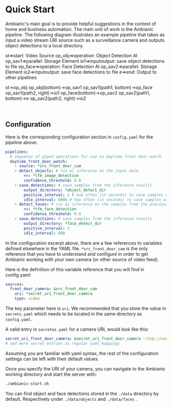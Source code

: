 
# Quick Start

Ambianic's main goal is to provide helpful suggestions in the context of home
and business automation. The main unit of work is the Ambianic pipeline.
The following diagram illustrates an example pipeline that takes as input a video stream
 URI source such as a surveillance camera and
outputs object detections to a local directory.

<div class="diagram">
st=>start: Video Source
op_obj=>operation: Object Detection AI
op_sav1=>parallel: Storage Element
io1=>inputoutput: save object detections to file
op_face=>operation: Face Detection AI
op_sav2=>parallel: Storage Element
io2=>inputoutput: save face detections to file
e=>end: Output to other pipelines

st->op_obj
op_obj(bottom)->op_sav1
op_sav1(path1, bottom)->op_face
op_sav1(path2, right)->io1
op_face(bottom)->op_sav2
op_sav2(path1, bottom)->e
op_sav2(path2, right)->io2
</div>

<script>
$(".diagram").flowchart();
</script>

<br/>

## Configuration

Here is the corresponding configuration section in `config.yaml` for the pipeline above:

```yaml
pipelines:
  # sequence of piped operations for use in daytime front door watch
  daytime_front_door_watch:
    - source: *src_front_door_cam
    - detect_objects: # run ai inference on the input data
        <<: *tfm_image_detection
        confidence_threshold: 0.8
    - save_detections: # save samples from the inference results
        output_directory: *object_detect_dir
        positive_interval: 2 # how often (in seconds) to save samples with ANY results above the confidence threshold
        idle_interval: 6000 # how often (in seconds) to save samples with NO results above the confidence threshold
    - detect_faces: # run ai inference on the samples from the previous element output
        <<: *tfm_face_detection
        confidence_threshold: 0.8
    - save_detections: # save samples from the inference results
        output_directory: *face_detect_dir
        positive_interval: 2
        idle_interval: 600

```

In the configuration excerpt above, there are a few references to variables
defined elsewhere in the YAML file. `*src_front_door_cam` is the only
reference that you have to understand and configure in order
to get Ambianic working with your own camera (or other source of video feed).

Here is the definition of this variable reference that you will find in config.yaml:

```yaml
sources:
  front_door_camera: &src_front_door_cam
    uri: *secret_uri_front_door_camera
    type: video
```

The key parameter here is `uri`. We recommended that you store the value
in `secrets.yaml` which needs to be located in the same directory as
`config.yaml`.

A valid entry in `secretes.yaml` for a camera URI, would look like this:
```yaml
secret_uri_front_door_camera: &secret_uri_front_door_camera 'rtsp://user:pass@192.168.86.111:554/Streaming/Channels/101'
# add more secret entries as regular yaml mappings
```

Assuming you are familiar with yaml syntax, the rest of the configuration
settings can be left with their default values.

Once you specify the URI of your camera, you can navigate to the Ambianic
working directory and start the server with:
```sh
./ambianic-start.sh
```

You can find object and face detections stored in the `./data`
directory by default. Respectively under `./data/objects` and `./data/faces` .

 
